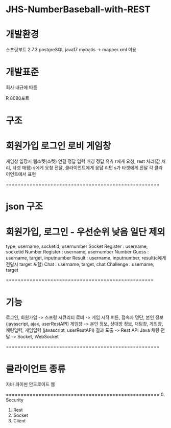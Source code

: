 # JHS-NumberBaseball-with-REST

# 개발환경

스프링부트 2.7.3
postgreSQL
java17
mybatis -> mapper.xml 이용


# 개발표준
회사 내규에 따름

R 8080포트

# 구조

회원가입 
로그인
로비
게임창
===========
게임창 입장시
웹소켓(소켓) 연결
정답 입력
매칭
정답 유츄
r에게 요청, rest
처리(값 처리, 타겟 매핑)
s에게 요청 전달, 클라이언트에게 응답 리턴
s가 타겟에게 전달
각 클라이언트에서 표현

====================================================
# json 구조
# 회원가입, 로그인 - 우선순위 낮음 일단 제외
type, username, socketid, usernumber
Socket Register : username, socketid
Number Register : username, usernumber
Number Guess : username, target, inputnumber
Result : username, inputnumber, result(c에게 전달시 target 포함)
Chat : username, target, chat
Challenge : username, target

==================================================
# 기능
로그인, 회원가입 -> 스프링 시큐리티
로비 -> 게임 시작 버튼, 접속자 명단, 본인 정보 (javascript, ajax, userRestAPI)
게임창 -> 본인 정보, 상대방 정보, 채팅창, 게임창, 채팅입력, 게임입력 (javascript, userRestAPI)
결과 도출 -> Rest API Java
채팅 전달 -> Socket, WebSocket

====================================================
# 클라이언트 종류
자바
파이썬
안드로이드
웹

====================================================
0. Security
1. Rest
2. Socket
3. Client
